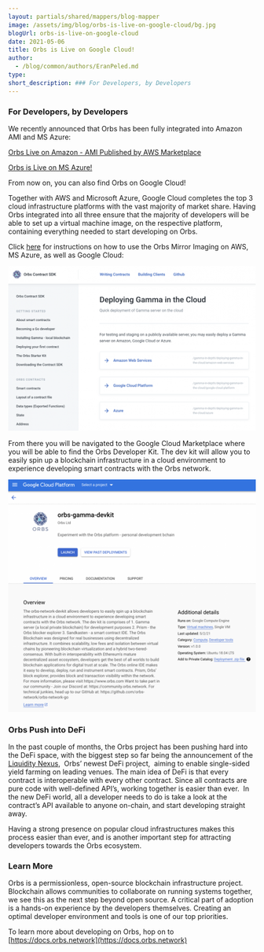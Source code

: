 ```yaml
---
layout: partials/shared/mappers/blog-mapper
image: /assets/img/blog/orbs-is-live-on-google-cloud/bg.jpg
blogUrl: orbs-is-live-on-google-cloud
date: 2021-05-06
title: Orbs is Live on Google Cloud!
author:
  - /blog/common/authors/EranPeled.md
type:
short_description: ### For Developers, by Developers
---
```


### For Developers, by Developers

We recently announced that Orbs has been fully integrated into Amazon AMI and MS Azure:

[Orbs Live on Amazon - AMI Published by AWS Marketplace](https://www.orbs.com/orbs-live-on-amazon-ami-published-by-aws-marketplace/)

[Orbs is Live on MS Azure!](https://www.orbs.com/orbs-is-live-on-microsoft-azure/)

From now on, you can also find Orbs on Google Cloud!

Together with AWS and Microsoft Azure, Google Cloud completes the top 3 cloud infrastructure platforms with the vast majority of market share. Having Orbs integrated into all three ensure that the majority of developers will be able to set up a virtual machine image, on the respective platform, containing everything needed to start developing on Orbs.

Click [here](https://docs.orbs.network/contract-sdk/gamma-in-depth/deploying-gamma-in-the-cloud) for instructions on how to use the Orbs Mirror Imaging on AWS, MS Azure, as well as Google Cloud:

![](/assets/img/blog/orbs-is-live-on-google-cloud/Screen-Shot-2021-05-03-at-10.02.26-1030x685.png)

From there you will be navigated to the Google Cloud Marketplace where you will be able to find the Orbs Developer Kit. The dev kit will allow you to easily spin up a blockchain infrastructure in a cloud environment to experience developing smart contracts with the Orbs network.

![](/assets/img/blog/orbs-is-live-on-google-cloud/Screen-Shot-2021-05-03-at-10.06.19-1030x966.png)

### Orbs Push into DeFi

In the past couple of months, the Orbs project has been pushing hard into the DeFi space, with the biggest step so far being the announcement of the [Liquidity Nexus](https://www.orbs.com/introducing-orbs-liquidity-nexus-liquidity-as-a-service/),  Orbs’ newest DeFi project,  aiming to enable single-sided yield farming on leading venues. The main idea of DeFi is that every contract is interoperable with every other contract. Since all contracts are pure code with well-defined API’s, working together is easier than ever.  In the new DeFi world, all a developer needs to do is take a look at the contract’s API available to anyone on-chain, and start developing straight away.

Having a strong presence on popular cloud infrastructures makes this process easier than ever, and is another important step for attracting developers towards the Orbs ecosystem.

### Learn More

Orbs is a permissionless, open-source blockchain infrastructure project. Blockchain allows communities to collaborate on running systems together, we see this as the next step beyond open source. A critical part of adoption is a hands-on experience by the developers themselves. Creating an optimal developer environment and tools is one of our top priorities.

To learn more about developing on Orbs, hop on to [https://docs.orbs.network](https://docs.orbs.network)
